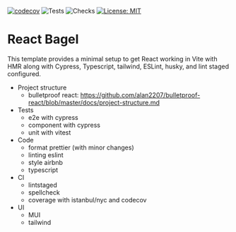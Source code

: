 [![codecov](https://codecov.io/gh/neurobagel/react-bagel/graph/badge.svg?token=mK0zZ2A86F)](https://codecov.io/gh/neurobagel/react-bagel)
![Tests](https://github.com/neurobagel/react-bagel/actions/workflows/tests.yaml/badge.svg)
![Checks](https://github.com/neurobagel/react-bagel/actions/workflows/checks.yaml/badge.svg)
[![License: MIT](https://img.shields.io/badge/License-MIT-yellow.svg)](https://opensource.org/licenses/MIT)

# React Bagel

This template provides a minimal setup to get React working in Vite with HMR along with Cypress, Typescript, tailwind, ESLint, husky, and lint staged configured.

- Project structure
  - bulletproof react: https://github.com/alan2207/bulletproof-react/blob/master/docs/project-structure.md
- Tests
  - e2e with cypress
  - component with cypress
  - unit with vitest
- Code
  - format prettier (with minor changes)
  - linting eslint
  - style airbnb
  - typescript
- CI
  - lintstaged
  - spellcheck
  - coverage with istanbul/nyc and codecov
- UI
  - MUI
  - tailwind
